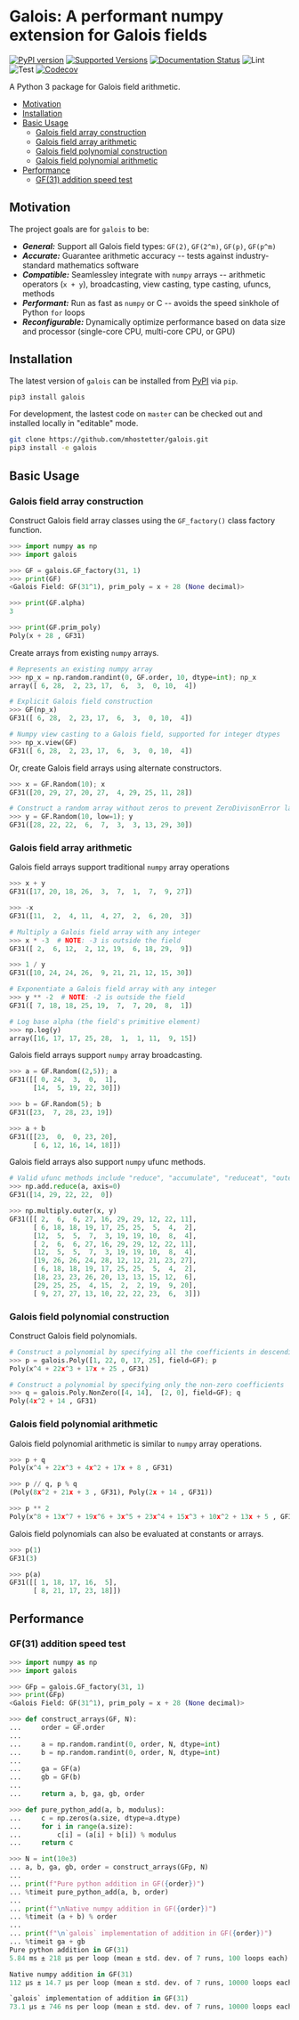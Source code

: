 # Galois: A performant numpy extension for Galois fields

[![PyPI version](https://badge.fury.io/py/galois.svg)](https://badge.fury.io/py/galois)
[![Supported Versions](https://img.shields.io/pypi/pyversions/galois.svg)](https://pypi.org/project/galois)
[![Documentation Status](https://readthedocs.org/projects/galois/badge/?version=stable)](https://galois.readthedocs.io/en/stable/?badge=stable)
![Lint](https://github.com/mhostetter/galois/workflows/Lint/badge.svg?branch=master)
![Test](https://github.com/mhostetter/galois/workflows/Test/badge.svg?branch=master)
[![Codecov](https://codecov.io/gh/mhostetter/galois/branch/master/graph/badge.svg)](https://codecov.io/gh/mhostetter/galois)

A Python 3 package for Galois field arithmetic.

- [Motivation](#motivation)
- [Installation](#installation)
- [Basic Usage](#basic-usage)
  - [Galois field array construction](#galois-field-array-construction)
  - [Galois field array arithmetic](#galois-field-array-arithmetic)
  - [Galois field polynomial construction](#galois-field-polynomial-construction)
  - [Galois field polynomial arithmetic](#galois-field-polynomial-arithmetic)
- [Performance](#performance)
  - [GF(31) addition speed test](#gf31-addition-speed-test)

## Motivation

The project goals are for `galois` to be:

- _**General:**_ Support all Galois field types: `GF(2)`, `GF(2^m)`, `GF(p)`, `GF(p^m)`
- _**Accurate:**_ Guarantee arithmetic accuracy -- tests against industry-standard mathematics software
- _**Compatible:**_ Seamlessley integrate with `numpy` arrays -- arithmetic operators (`x + y`), broadcasting, view casting, type casting, ufuncs, methods
- _**Performant:**_ Run as fast as `numpy` or C -- avoids the speed sinkhole of Python `for` loops
- _**Reconfigurable:**_ Dynamically optimize performance based on data size and processor (single-core CPU, multi-core CPU, or GPU)

## Installation

The latest version of `galois` can be installed from [PyPI](https://pypi.org/project/galois/) via `pip`.

```bash
pip3 install galois
```

For development, the lastest code on `master` can be checked out and installed locally in "editable" mode.

```bash
git clone https://github.com/mhostetter/galois.git
pip3 install -e galois
```

## Basic Usage

### Galois field array construction

Construct Galois field array classes using the `GF_factory()` class factory function.

```python
>>> import numpy as np
>>> import galois

>>> GF = galois.GF_factory(31, 1)
>>> print(GF)
<Galois Field: GF(31^1), prim_poly = x + 28 (None decimal)>

>>> print(GF.alpha)
3

>>> print(GF.prim_poly)
Poly(x + 28 , GF31)
```

Create arrays from existing `numpy` arrays.

```python
# Represents an existing numpy array
>>> np_x = np.random.randint(0, GF.order, 10, dtype=int); np_x
array([ 6, 28,  2, 23, 17,  6,  3,  0, 10,  4])

# Explicit Galois field construction
>>> GF(np_x)
GF31([ 6, 28,  2, 23, 17,  6,  3,  0, 10,  4])

# Numpy view casting to a Galois field, supported for integer dtypes
>>> np_x.view(GF)
GF31([ 6, 28,  2, 23, 17,  6,  3,  0, 10,  4])
```

Or, create Galois field arrays using alternate constructors.

```python
>>> x = GF.Random(10); x
GF31([20, 29, 27, 20, 27,  4, 29, 25, 11, 28])

# Construct a random array without zeros to prevent ZeroDivisonError later on
>>> y = GF.Random(10, low=1); y
GF31([28, 22, 22,  6,  7,  3,  3, 13, 29, 30])
```

### Galois field array arithmetic

Galois field arrays support traditional `numpy` array operations

```python
>>> x + y
GF31([17, 20, 18, 26,  3,  7,  1,  7,  9, 27])

>>> -x
GF31([11,  2,  4, 11,  4, 27,  2,  6, 20,  3])

# Multiply a Galois field array with any integer
>>> x * -3  # NOTE: -3 is outside the field
GF31([ 2,  6, 12,  2, 12, 19,  6, 18, 29,  9])

>>> 1 / y
GF31([10, 24, 24, 26,  9, 21, 21, 12, 15, 30])

# Exponentiate a Galois field array with any integer
>>> y ** -2  # NOTE: -2 is outside the field
GF31([ 7, 18, 18, 25, 19,  7,  7, 20,  8,  1])

# Log base alpha (the field's primitive element)
>>> np.log(y)
array([16, 17, 17, 25, 28,  1,  1, 11,  9, 15])
```

Galois field arrays support `numpy` array broadcasting.

```python
>>> a = GF.Random((2,5)); a
GF31([[ 0, 24,  3,  0,  1],
      [14,  5, 19, 22, 30]])

>>> b = GF.Random(5); b
GF31([23,  7, 28, 23, 19])

>>> a + b
GF31([[23,  0,  0, 23, 20],
      [ 6, 12, 16, 14, 18]])
```

Galois field arrays also support `numpy` ufunc methods.

```python
# Valid ufunc methods include "reduce", "accumulate", "reduceat", "outer", "at"
>>> np.add.reduce(a, axis=0)
GF31([14, 29, 22, 22,  0])

>>> np.multiply.outer(x, y)
GF31([[ 2,  6,  6, 27, 16, 29, 29, 12, 22, 11],
      [ 6, 18, 18, 19, 17, 25, 25,  5,  4,  2],
      [12,  5,  5,  7,  3, 19, 19, 10,  8,  4],
      [ 2,  6,  6, 27, 16, 29, 29, 12, 22, 11],
      [12,  5,  5,  7,  3, 19, 19, 10,  8,  4],
      [19, 26, 26, 24, 28, 12, 12, 21, 23, 27],
      [ 6, 18, 18, 19, 17, 25, 25,  5,  4,  2],
      [18, 23, 23, 26, 20, 13, 13, 15, 12,  6],
      [29, 25, 25,  4, 15,  2,  2, 19,  9, 20],
      [ 9, 27, 27, 13, 10, 22, 22, 23,  6,  3]])
```

### Galois field polynomial construction

Construct Galois field polynomials.

```python
# Construct a polynomial by specifying all the coefficients in descending-degree order
>>> p = galois.Poly([1, 22, 0, 17, 25], field=GF); p
Poly(x^4 + 22x^3 + 17x + 25 , GF31)

# Construct a polynomial by specifying only the non-zero coefficients
>>> q = galois.Poly.NonZero([4, 14],  [2, 0], field=GF); q
Poly(4x^2 + 14 , GF31)
```

### Galois field polynomial arithmetic

Galois field polynomial arithmetic is similar to `numpy` array operations.

```python
>>> p + q
Poly(x^4 + 22x^3 + 4x^2 + 17x + 8 , GF31)

>>> p // q, p % q
(Poly(8x^2 + 21x + 3 , GF31), Poly(2x + 14 , GF31))

>>> p ** 2
Poly(x^8 + 13x^7 + 19x^6 + 3x^5 + 23x^4 + 15x^3 + 10x^2 + 13x + 5 , GF31)
```

Galois field polynomials can also be evaluated at constants or arrays.

```python
>>> p(1)
GF31(3)

>>> p(a)
GF31([[ 1, 18, 17, 16,  5],
      [ 8, 21, 17, 23, 18]])
```

## Performance

### GF(31) addition speed test

```python
>>> import numpy as np
>>> import galois

>>> GFp = galois.GF_factory(31, 1)
>>> print(GFp)
<Galois Field: GF(31^1), prim_poly = x + 28 (None decimal)>

>>> def construct_arrays(GF, N):
...     order = GF.order
...
...     a = np.random.randint(0, order, N, dtype=int)
...     b = np.random.randint(0, order, N, dtype=int)
...
...     ga = GF(a)
...     gb = GF(b)
...
...     return a, b, ga, gb, order

>>> def pure_python_add(a, b, modulus):
...     c = np.zeros(a.size, dtype=a.dtype)
...     for i in range(a.size):
...         c[i] = (a[i] + b[i]) % modulus
...     return c

>>> N = int(10e3)
... a, b, ga, gb, order = construct_arrays(GFp, N)
...
... print(f"Pure python addition in GF({order})")
... %timeit pure_python_add(a, b, order)
...
... print(f"\nNative numpy addition in GF({order})")
... %timeit (a + b) % order
...
... print(f"\n`galois` implementation of addition in GF({order})")
... %timeit ga + gb
Pure python addition in GF(31)
5.84 ms ± 218 µs per loop (mean ± std. dev. of 7 runs, 100 loops each)

Native numpy addition in GF(31)
112 µs ± 14.7 µs per loop (mean ± std. dev. of 7 runs, 10000 loops each)

`galois` implementation of addition in GF(31)
73.1 µs ± 746 ns per loop (mean ± std. dev. of 7 runs, 10000 loops each)
```
